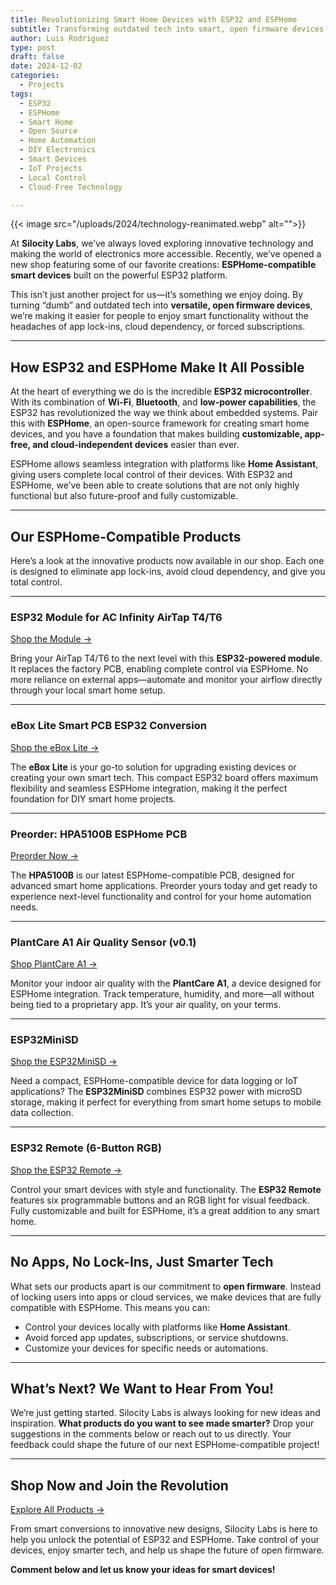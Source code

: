 ```yaml
---
title: Revolutionizing Smart Home Devices with ESP32 and ESPHome
subtitle: Transforming outdated tech into smart, open firmware devices with ESP32 and ESPHome.
author: Luis Rodriguez
type: post
draft: false
date: 2024-12-02
categories:
  - Projects
tags:
  - ESP32
  - ESPHome
  - Smart Home
  - Open Source
  - Home Automation
  - DIY Electronics
  - Smart Devices
  - IoT Projects
  - Local Control
  - Cloud-Free Technology

---
```


{{< image src="/uploads/2024/technology-reanimated.webp" alt="">}}

At **Silocity Labs**, we’ve always loved exploring innovative technology and making the world of electronics more accessible. Recently, we’ve opened a new shop featuring some of our favorite creations: **ESPHome-compatible smart devices** built on the powerful ESP32 platform. 

This isn’t just another project for us—it’s something we enjoy doing. By turning “dumb” and outdated tech into **versatile, open firmware devices**, we’re making it easier for people to enjoy smart functionality without the headaches of app lock-ins, cloud dependency, or forced subscriptions. 

---

## **How ESP32 and ESPHome Make It All Possible**

At the heart of everything we do is the incredible **ESP32 microcontroller**. With its combination of **Wi-Fi**, **Bluetooth**, and **low-power capabilities**, the ESP32 has revolutionized the way we think about embedded systems. Pair this with **ESPHome**, an open-source framework for creating smart home devices, and you have a foundation that makes building **customizable, app-free, and cloud-independent devices** easier than ever.

ESPHome allows seamless integration with platforms like **Home Assistant**, giving users complete local control of their devices. With ESP32 and ESPHome, we’ve been able to create solutions that are not only highly functional but also future-proof and fully customizable.

---

## **Our ESPHome-Compatible Products**

Here’s a look at the innovative products now available in our shop. Each one is designed to eliminate app lock-ins, avoid cloud dependency, and give you total control.

---

### **ESP32 Module for AC Infinity AirTap T4/T6**
[Shop the Module →](https://shop.silocitylabs.com/products/esp32-module-for-ac-infinity-airtap-t4-t6)

Bring your AirTap T4/T6 to the next level with this **ESP32-powered module**. It replaces the factory PCB, enabling complete control via ESPHome. No more reliance on external apps—automate and monitor your airflow directly through your local smart home setup.

---

### **eBox Lite Smart PCB ESP32 Conversion**
[Shop the eBox Lite →](https://shop.silocitylabs.com/products/ebox-lite-smart-pcb-esp32-conversion)

The **eBox Lite** is your go-to solution for upgrading existing devices or creating your own smart tech. This compact ESP32 board offers maximum flexibility and seamless ESPHome integration, making it the perfect foundation for DIY smart home projects.

---

### **Preorder: HPA5100B ESPHome PCB**
[Preorder Now →](https://shop.silocitylabs.com/products/preorder-hpa5100b-esphome-pcb)

The **HPA5100B** is our latest ESPHome-compatible PCB, designed for advanced smart home applications. Preorder yours today and get ready to experience next-level functionality and control for your home automation needs.

---

### **PlantCare A1 Air Quality Sensor (v0.1)**
[Shop PlantCare A1 →](https://shop.silocitylabs.com/products/plantcare-a1-air-quality-sensor-v0-1)

Monitor your indoor air quality with the **PlantCare A1**, a device designed for ESPHome integration. Track temperature, humidity, and more—all without being tied to a proprietary app. It’s your air quality, on your terms.

---

### **ESP32MiniSD**
[Shop the ESP32MiniSD →](https://shop.silocitylabs.com/products/esp32minisd)

Need a compact, ESPHome-compatible device for data logging or IoT applications? The **ESP32MiniSD** combines ESP32 power with microSD storage, making it perfect for everything from smart home setups to mobile data collection.

---

### **ESP32 Remote (6-Button RGB)**
[Shop the ESP32 Remote →](https://shop.silocitylabs.com/products/esp32-remote-6-button-rgb)

Control your smart devices with style and functionality. The **ESP32 Remote** features six programmable buttons and an RGB light for visual feedback. Fully customizable and built for ESPHome, it’s a great addition to any smart home.

---

## **No Apps, No Lock-Ins, Just Smarter Tech**

What sets our products apart is our commitment to **open firmware**. Instead of locking users into apps or cloud services, we make devices that are fully compatible with ESPHome. This means you can:

- Control your devices locally with platforms like **Home Assistant**.
- Avoid forced app updates, subscriptions, or service shutdowns.
- Customize your devices for specific needs or automations.

---

## **What’s Next? We Want to Hear From You!**

We’re just getting started. Silocity Labs is always looking for new ideas and inspiration. **What products do you want to see made smarter?** Drop your suggestions in the comments below or reach out to us directly. Your feedback could shape the future of our next ESPHome-compatible project!

---

## **Shop Now and Join the Revolution**
[Explore All Products →](https://shop.silocitylabs.com/)

From smart conversions to innovative new designs, Silocity Labs is here to help you unlock the potential of ESP32 and ESPHome. Take control of your devices, enjoy smarter tech, and help us shape the future of open firmware.

**Comment below and let us know your ideas for smart devices!**
